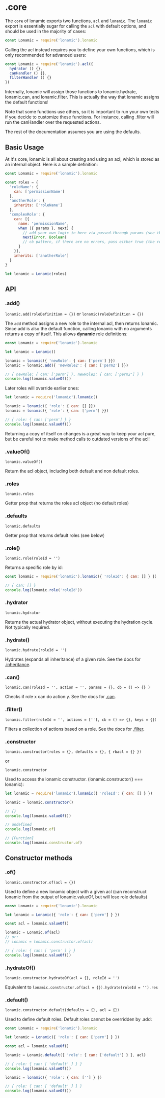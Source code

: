 # .core

The `core` of lonamic exports two functions, `acl` and `lonamic`. The `lonamic` export is essentially sugar for calling the `acl` with default options, and should be used in the majority of cases:

```js
const Lonamic = require('lonamic').lonamic
```

Calling the acl instead requires you to define your own functions, which is only recommended for advanced users:

```js
const Lonamic = require('lonamic').acl({
  hydrator () {},
  canHandler () {},
  filterHandler () {}
})
```

Internally, lonamic will assign those functions to lonamic.hydrate, lonamic.can, and lonamic.filter. This is actually the way that lonamic assigns the default functions!

Note that some functions use others, so it is important to run your own tests if you decide to customize these functions. For instance, calling .filter will run the canHandler over the requested actions.

The rest of the documentation assumes you are using the defaults.

## Basic Usage

At it's core, lonamic is all about creating and using an acl, which is stored as an internal object. Here is a sample definition:

```js
const Lonamic = require('lonamic').lonamic

const roles = {
  'roleName': {
    can: ['permissionName']
  },
  'anotherRole': {
    inherits: ['roleName']
  },
  'complexRole': {
    can: [{
      name: 'permissionName',
      when ({ params }, next) {
        // add your own logic in here via passed-through params (see the documentation for .can)
        next(Error, Boolean)
        // cb pattern, if there are no errors, pass either true (the role can do the action) or false
      }
    }],
    inherits: ['anotherRole']
  }
}

let lonamic = Lonamic(roles)
```

## API

### .add()

`lonamic.add(roleDefinition = {})` or `lonamic(roleDefinition = {})`

The `add` method assigns a new role to the internal acl, then returns lonamic. Since add is also the default function, calling lonamic with no arguments returns a copy of itself. This allows **dynamic** role definitions:

```js
const Lonamic = require('lonamic').lonamic

let lonamic = Lonamic()

lonamic = lonamic({ 'newRole': { can: ['perm'] }})
lonamic = lonamic.add({ 'newRole2': { can: ['perm2'] }})

// { newRole: { can: ['perm'] }, newRole2: { can: ['perm2'] } }
console.log(lonamic.valueOf())
```

Later roles will override earlier ones:

```js
let lonamic = require('lonamic').lonamic()

lonamic = lonamic({ 'role': { can: [] }})
lonamic = lonamic({ 'role': { can: ['perm'] }})

// { role: { can: ['perm'] } }
console.log(lonamic.valueOf())
```

Returning a copy of itself on changes is a great way to keep your acl pure, but be careful not to make method calls to outdated versions of the acl!

### .valueOf()

`lonamic.valueOf()`

Return the acl object, including both default and non default roles.

### .roles

`lonamic.roles`

Getter prop that returns the roles acl object (no default roles)
### .defaults

`lonamic.defaults`

Getter prop that returns default roles (see below)

### .role()

`lonamic.role(roleId = '')`

Returns a specific role by id:

```js
const lonamic = require('lonamic').lonamic({ 'roleId': { can: [] } })

// { can: [] }
console.log(lonamic.role('roleId'))
```

### .hydrator

`lonamic.hydrator`

Returns the actual hydrator object, without executing the hydration cycle. Not typically required.

### .hydrate()

`lonamic.hydrate(roleId = '')`

Hydrates (expands all inheritance) of a given role. See the docs for [.inheritance](/api/inheritance.md).

### .can()

`lonamic.can(roleId = '', action = '', params = {}, cb = () => {} )`

Checks if role x can do action y. See the docs for [.can](/api/can.md).

### .filter()

`lonamic.filter(roleId = '', actions = [''], cb = () => {}, keys = {})`

Filters a collection of actions based on a role. See the docs for [.filter](/api/filter.md).


### .constructor

`lonamic.constructor(roles = {}, defaults = {}, { rbacl = {} })`

or

`lonamic.constructor`

Used to access the lonamic constructor. (lonamic.constructor() === lonamic):

```js
let lonamic = require('lonamic').lonamic({ 'roleId': { can: [] } })

lonamic = lonamic.constructor()

// {}
console.log(lonamic.valueOf())

// undefined
console.log(lonamic.of)

// [Function]
console.log(lonamic.constructor.of)
```

## Constructor methods
### .of()

`lonamic.constructor.of(acl = {})`

Used to define a new lonamic object with a given acl (can reconstruct lonamic from the output of lonamic.valueOf, but will lose role defaults)

```js
const Lonamic = require('lonamic').lonamic

let lonamic = Lonamic({ 'role': { can: ['perm'] } })

const acl = lonamic.valueOf()

lonamic = Lonamic.of(acl)
// or:
// lonamic = lonamic.constructor.of(acl)

// { role: { can: [ 'perm' ] } }
console.log(lonamic.valueOf())
```

### .hydrateOf()

`lonamic.constructor.hydrateOf(acl = {}, roleId = '')`

Equivalent to `lonamic.constructor.of(acl = {}).hydrate(roleId = '').res`

### .default()

`lonamic.constructor.default(defaults = {}, acl = {})`

Used to define default roles. Default roles cannot be overridden by .add:

```js
const Lonamic = require('lonamic').lonamic

let lonamic = Lonamic({ 'role': { can: ['perm'] } })

const acl = lonamic.valueOf()

lonamic = Lonamic.default({ 'role': { can: ['default'] } }, acl)

// { role: { can: [ 'default' ] } }
console.log(lonamic.valueOf())

lonamic = lonamic({ 'role': { can: [''] } })

// { role: { can: [ 'default' ] } }
console.log(lonamic.valueOf())
```
